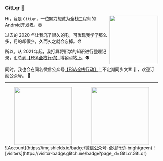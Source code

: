 ### GitLqr 👋

<p>
<img align="right" height="160" width="160" src="https://cdn.jsdelivr.net/gh/FullStackAction/PicBed@resource/image/20210110171035.png" />

Hi，我是 `GitLqr`，一位努力想成为全栈工程师的Android开发者。😃

过去的 2020 年让我充了很久的电，可发现我学了那么多，用的却很少，久而久之就会忘掉。😳

所以，从 2021 年起，我打算将所学的知识进行整理记录，汇总到[【FSA全栈行动】](https://fullstackaction.com/)博客网站上。👽

同时，我也会在同名微信公众号[【FSA全栈行动】](https://cdn.jsdelivr.net/gh/FullStackAction/PicBed@resource/image/20210131111432.png)上不定期同步文章 📖 ，欢迎订阅公众号。 🎉

<!--
https://cdn.jsdelivr.net/gh/FullStackAction/PicBed@resource/image/20210110171035.png
-->

---


<div style="display:flex; flex-direction:row; justify-content:space-around;">
<img height="190" align="left" src="https://github-readme-stats.vercel.app/api?username=GitLqr&show_icons=true" />
<img height="190" align="right" src="https://github-readme-stats.vercel.app/api/top-langs/?username=GitLqr&langs_count=10&layout=compact" />
</div>

<div>
![Account](https://img.shields.io/badge/微信公众号-全栈行动-brightgreen)
![visitors](https://visitor-badge.glitch.me/badge?page_id=GitLqr.GitLqr)
</div>
  
<!--
**GitLqr/GitLqr** is a ✨ _special_ ✨ repository because its `README.md` (this file) appears on your GitHub profile.

Here are some ideas to get you started:

- 🔭 I’m currently working on ...
- 🌱 I’m currently learning ...
- 👯 I’m looking to collaborate on ...
- 🤔 I’m looking for help with ...
- 💬 Ask me about ...
- 📫 How to reach me: ...
- 😄 Pronouns: ...
- ⚡ Fun fact: ...
-->
